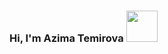 ### Hi, I'm Azima Temirova <img src="https://media3.giphy.com/media/gM5qFksULw54NMWyry/giphy.gif?cid=ecf05e47jnvcb93wn7ic3i53iyiwixh7zunq4f3jfpkms6x3&rid=giphy.gif&ct=s" width="50px">
